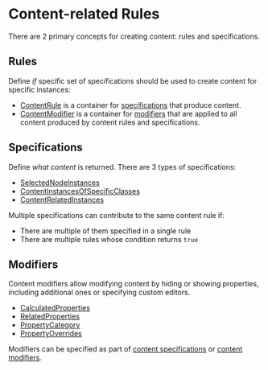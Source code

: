 # Content-related Rules

There are 2 primary concepts for creating content: rules and specifications.

## Rules

Define *if* specific set of specifications should be used to create content for specific instances:

- [ContentRule](./ContentRule.md) is a container for [specifications](#specifications) that produce content.
- [ContentModifier](./ContentModifier.md) is a container for [modifiers](#modifiers) that are applied to all content produced by content rules and specifications.

## Specifications

Define *what content* is returned. There are 3 types of specifications:

- [SelectedNodeInstances](./SelectedNodeInstances.md)
- [ContentInstancesOfSpecificClasses](./ContentInstancesOfSpecificClasses.md)
- [ContentRelatedInstances](./ContentRelatedInstances.md)

Multiple specifications can contribute to the same content rule if:

- There are multiple of them specified in a single rule
- There are multiple rules whose condition returns `true`

## Modifiers

Content modifiers allow modifying content by hiding or showing properties, including additional ones
or specifying custom editors.

- [CalculatedProperties](./CalculatedPropertiesSpecification.md)
- [RelatedProperties](./RelatedPropertiesSpecification.md)
- [PropertyCategory](./PropertyCategorySpecification.md)
- [PropertyOverrides](./PropertySpecification.md)

Modifiers can be specified as part of [content specifications](#specifications) or [content modifiers](#rules).
